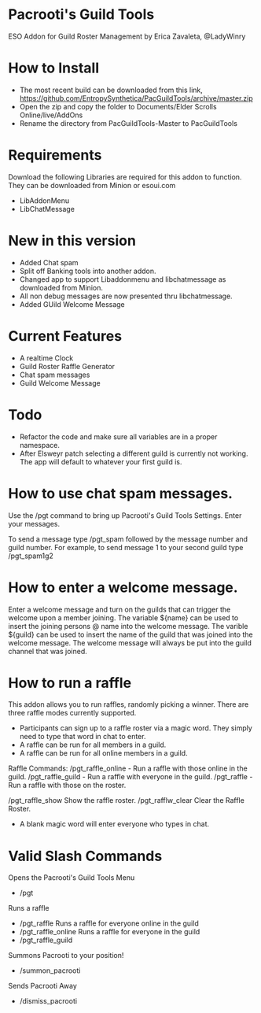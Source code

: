 # Pacrooti's Guild Tools
ESO Addon for Guild Roster Management by Erica Zavaleta, @LadyWinry

# How to Install
* The most recent build can be downloaded from this link,  https://github.com/EntropySynthetica/PacGuildTools/archive/master.zip
* Open the zip and copy the folder to Documents/Elder Scrolls Online/live/AddOns
* Rename the directory from PacGuildTools-Master to PacGuildTools 

# Requirements
Download the following Libraries are required for this addon to function. They can be downloaded from Minion or esoui.com 
* LibAddonMenu
* LibChatMessage

# New in this version
* Added Chat spam
* Split off Banking tools into another addon. 
* Changed app to support Libaddonmenu and libchatmessage as downloaded from Minion.
* All non debug messages are now presented thru libchatmessage.  
* Added GUild Welcome Message

# Current Features
* A realtime Clock
* Guild Roster Raffle Generator
* Chat spam messages
* Guild Welcome Message

# Todo
* Refactor the code and make sure all variables are in a proper namespace.
* After Elsweyr patch selecting a different guild is currently not working.  The app will default to whatever your first guild is.  

# How to use chat spam messages. 
Use the /pgt command to bring up Pacrooti's Guild Tools Settings. Enter your messages.  

To send a message type /pgt_spam followed by the message number and guild number.  For example, to send message 1 to your second guild
type /pgt_spam1g2

# How to enter a welcome message. 
Enter a welcome message and turn on the guilds that can trigger the welcome upon a member joining. The variable ${name} can be used to insert the joining persons @ name into the welcome message.  The varible ${guild} can be used to insert the name of the guild that was joined into the welcome message.  The welcome message will always be put into the guild channel that was joined. 

# How to run a raffle
This addon allows you to run raffles, randomly picking a winner.  There are three raffle modes currently supported.

* Participants can sign up to a raffle roster via a magic word.  They simply need to type that word in chat to enter.
* A raffle can be run for all members in a guild.
* A raffle can be run for all online members in a guild. 

Raffle Commands:
/pgt_raffle_online   - Run a raffle with those online in the guild.
/pgt_raffle_guild    - Run a raffle with everyone in the guild.
/pgt_raffle          - Run a raffle with those on the roster.
                
/pgt_raffle_show   Show the raffle roster.
/pgt_rafflw_clear   Clear the Raffle Roster.

* A blank magic word will enter everyone who types in chat.  


# Valid Slash Commands
Opens the Pacrooti's Guild Tools Menu
* /pgt

Runs a raffle               
* /pgt_raffle
Runs a raffle for everyone online in the guild
* /pgt_raffle_online
Runs a raffle for everyone in the guild
* /pgt_raffle_guild

Summons Pacrooti to your position!       
* /summon_pacrooti  

Sends Pacrooti Away
* /dismiss_pacrooti  

